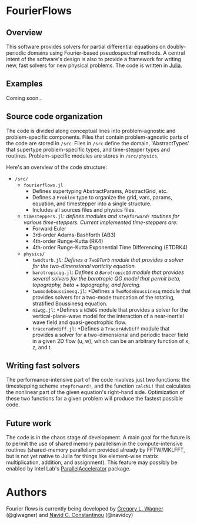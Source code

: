 # FourierFlows

## Overview

This software provides solvers for partial differential equations on
doubly-periodic domains using Fourier-based pseudospectral methods.
A central intent of the software's design is also to provide a framework 
for writing new, fast solvers for new physical problems. 
The code is written in [Julia][].

## Examples

Coming soon...

## Source code organization

The code is divided along conceptual lines into problem-agnostic and
problem-specific components. Files that contain problem-agnostic parts
of the code are stored in ``/src``. Files in ``/src`` define the domain,
'AbstractTypes' that supertype problem-specific types, and
time-stepper types and routines. Problem-specific modules are stores in
``/src/physics``.

Here's an overview of the code structure:

- ``/src/``
    - ``fourierflows.jl``
        - Defines supertyping AbstractParams, AbstractGrid, etc.
        - Defines a ``Problem`` type to organize the grid, vars, params, 
            equation, and timestepper into a single structure.
        - Includes all sources files and physics files.
   - ``timesteppers.jl``: *defines modules and ``stepforward!`` routines for 
        various time-steppers. Current implemented time-steppers are:*
        - Forward Euler
        - 3rd-order Adams-Bashforth (AB3)
        - 4th-order Runge-Kutta (RK4)
        - 4th-order Runge-Kutta Exponential Time Differencing (ETDRK4)
    - ``physics/``
        - ``twodturb.jl``: *Defines a ``TwoDTurb`` module that provides a 
                solver for the two-dimensional vorticity equation.*
        - ``barotropicqg.jl``: *Defines a ``BarotropicQG`` module that provides 
                several solvers for the barotropic QG model that permit beta, 
                topography, beta + topography, and forcing.*
        - ``twomodeboussinesq.jl``: *Defines a ``TwoModeBoussinesq`` module
                that provides solvers for a two-mode truncation of the 
                rotating, stratified Boussinesq equation.
        - ``niwqg.jl``: *Defines a ``NIWQG`` module that provides a solver
                for the vertical-plane-wave model for the interaction of 
                a near-inertial wave field and quasi-geostrophic flow.
        - ``traceradvdiff.jl``: *Defines a ``TracerAdvDiff`` module that
                provides a solver for a two-dimensional and periodic tracer
                field in a given 2D flow (u, w), which can be an arbitrary
                function of x, z, and t.


## Writing fast solvers

The performance-intensive part of the code involves just two functions: the 
timestepping scheme ``stepforward!``, and the function ``calcNL!`` that 
calculates the nonlinear part of the given equation's right-hand side. 
Optimization of these two functions for a given problem will produce the 
fastest possible code.


## Future work

The code is in the chaos stage of development. A main goal for the future
is to permit the use of shared memory parallelism in the compute-intensive
routines (shared-memory parallelism provided already by FFTW/MKLFFT, but
is not yet native to Julia for things like element-wise matrix multiplication,
addition, and assignment). This feature may possibly be enabled by
Intel Lab's [ParallelAccelerator][] package.

# Authors

Fourier flows is currently being developed by [Gregory L. Wagner][] (@glwagner)
and [Navid C. Constantinou][] (@navidcy)


[Julia]: https://julialang.org/
[ParallelAccelerator]: https://github.com/IntelLabs/ParallelAccelerator.jl
[Navid C. Constantinou]: http://www.navidconstantinou.com
[Gregory L. Wagner]: https://glwagner.github.io
